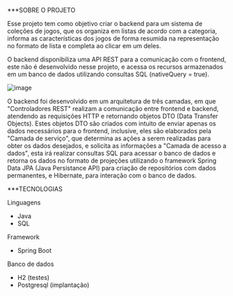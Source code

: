***SOBRE O PROJETO

Esse projeto tem como objetivo criar o backend para um sistema de coleções de jogos,
que os organiza em listas de acordo com a categoria, informa as características dos jogos
de forma resumida na representação no formato de lista e completa ao clicar em um deles.

O backend disponibiliza uma API REST para a comunicação com o frontend, este não é desenvolvido
nesse projeto, e acessa os recursos armazenados em um banco de dados utilizando consultas SQL (nativeQuery = true).

![image](https://github.com/user-attachments/assets/38f2dc13-1780-4437-8ef5-4be8eb522703)

O backend foi desenvolvido em um arquitetura de três camadas, em que "Controladores REST" realizam 
a comunicação entre frontend e backend, atendendo as requisições HTTP e retornando 
objetos DTO (Data Transfer Objects). Estes objetos DTO são criados com intuito de enviar apenas os
dados necessários para o frontend, inclusive, eles são elaborados pela "Camada de serviço", que determina
as ações a serem realizadas para obter os dados desejados, e solicita as informações a 
"Camada de acesso a dados", esta irá realizar consultas SQL para acessar o banco de dados e retorna
os dados no formato de projeções utilizando o framework Spring Data JPA (Java Persistance API) para
criação de repositórios com dados permanentes, e Hibernate, para interação com o banco de dados.



***TECNOLOGIAS

Linguagens
- Java
- SQL

Framework
- Spring Boot

Banco de dados
- H2 (testes)
- Postgresql (implantação)

